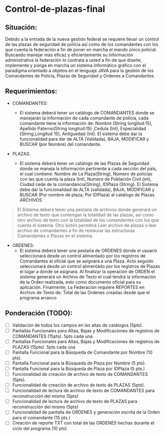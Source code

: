 # Control-de-plazas-final

## Situación:

Debido a la entrada de la nueva gestión federal se requiere llevar un control de las plazas de seguridad de policía así como de los
comandantes con los que cuenta la federación a fin de poner en marcha el mando único policial. Buscando manejar más eficaz y
eficientemente su información administrativa la federación lo contrata a usted a fin de que diseñe, implemente y ponga en marcha un
sistema informático gráfico con el paradigma orientado a objetos en el lenguaje JAVA para la gestión de los Comandantes de Policía,
Plazas de Seguridad y Ordenes a Comandantes.

## Requerimientos:

* COMANDANTES:
    * El sistema deberá tener un catálogo de COMANDANTES donde se manejarán la información de cada comandante de policía, cada
    comandante tiene la información de: Nombre (String longitud:15), Apellido Paterno(String longitud:15) ,Cedula (Int), Especialidad
    (String,Longitud 15), Antiguedad (Int). El sistema debe dar la funcionalidad para dar de ALTA (Validada), BAJA, MODIFICAR y
    BUSCAR (por Nombre) del comandante.

* PLAZAS:
    * El sistema deberá tener un catálogo de las Plazas de Seguridad donde se maneja la información pertinente a cada sección del país, el
    cual contiene: Nombre de La Plaza(String), Número de policías con las que cuenta la plaza (Int), Numero de Población Civil (int),
    Ciudad cede de la comandancia(String), IDPlaza (String). El Sistema debe dar la funcionalidad de ALTA (validada), BAJA,
    MODIFICAR y BUSCAR (Por nombre de plaza, Por IDPlaza) al catalogo de Plazas.
    ARCHIVOS
    
> El Sistema deberá tener una pestaña de archivos donde generará un archivo de texto que contengan la totalidad de las plazas, así como
> otro archivo de texto con la totalidad de los comandantes con los que cuenta el sistema. Otro botón permitirá Leer archivo de plazas o
> leer archivo de comandantes a fin de restaurar las estructuras Comandantes o Plazas en el sistema.

* ORDENES:
    * El sistema deberá tener una pestaña de ORDENES donde el usuario seleccionará desde un control alimentado por los registros de
    Comandantes al oficial que se asignará a una Plaza. Acto seguido seleccionará desde un control alimentado por los registros de Plazas
    el lugar a donde se asignara. Al finalizar la operación de ORDEN el sistema generará un Archivo de Texto el cual tendrá la información
    de la Orden realizada, esto como documento oficial para su aplicación.
    Finalmente, La Federación requiere REPORTES en Archivo de Texto de: Total de las Ordenes creadas desde que el programa arranco
    

## Ponderación (TODO):

- [ ] Validación de todos los campos en las altas de catálogos (5pts).
- [ ] Pantallas Funcionales para Altas, Bajas y Modificaciones de registros de COMANDANTES (15pts). 5pts cada una
- [ ] Pantallas Funcionales para Altas, Bajas y Modificaciones de registros de PLAZAS (15pts). 5pts cada una
- [ ] Pantalla Funcional para la Búsqueda de Comandante por Nombre (10 pts).
- [ ] Pantalla Funcional para la Búsqueda de Plaza por Nombre (5 pts).
- [ ] Pantalla Funcional para la Búsqueda de Plaza por IDPlaza (5 pts.)
- [ ] Funcionalidad de creación de archivo de texto de COMANDANTES (5pts).
- [ ] Funcionalidad de creación de archivo de texto de PLAZAS (5pts).
- [ ] Funcionalidad de lectura de archivo de texto de COMANDANTES para reconstrucción del mismo (5pts)
- [ ] Funcionalidad de lectura de archivo de texto de PLAZAS para reconstrucción del mismo (5pts)
- [ ] Funcionalidad de pantalla de ORDENES y generación escrita de la Orden para el comandante (15 pts.)
- [ ] Creación de reporte TXT con total de las ORDENES hechas durante el ciclo del programa (10 pts).
